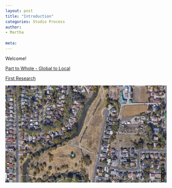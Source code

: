 ```yaml
---
layout: post
title: "Introduction"
categories: Studio Process
author:
- Martha

meta:
---
```


Welcome!

[Part to Whole - Global to Local](https://keanmgc.github.io/2021fall3yr-studio/)

[First Research ](/asset/yawenzheng_martha1129899)




![site](/image/微信图片_20210913091342.png)
